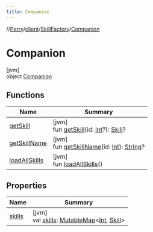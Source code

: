```yaml
---
title: Companion
---
```

//[Perry](../../../../index.html)/[client](../../index.html)/[SkillFactory](../index.html)/[Companion](index.html)



# Companion



[jvm]\
object [Companion](index.html)



## Functions


| Name | Summary |
|---|---|
| [getSkill](get-skill.html) | [jvm]<br>fun [getSkill](get-skill.html)(id: [Int](https://kotlinlang.org/api/latest/jvm/stdlib/kotlin/-int/index.html)?): [Skill](../../-skill/index.html)? |
| [getSkillName](get-skill-name.html) | [jvm]<br>fun [getSkillName](get-skill-name.html)(id: [Int](https://kotlinlang.org/api/latest/jvm/stdlib/kotlin/-int/index.html)): [String](https://kotlinlang.org/api/latest/jvm/stdlib/kotlin/-string/index.html)? |
| [loadAllSkills](load-all-skills.html) | [jvm]<br>fun [loadAllSkills](load-all-skills.html)() |


## Properties


| Name | Summary |
|---|---|
| [skills](skills.html) | [jvm]<br>val [skills](skills.html): [MutableMap](https://kotlinlang.org/api/latest/jvm/stdlib/kotlin.collections/-mutable-map/index.html)&lt;[Int](https://kotlinlang.org/api/latest/jvm/stdlib/kotlin/-int/index.html), [Skill](../../-skill/index.html)&gt; |


